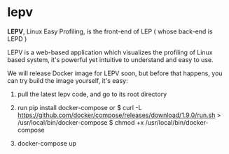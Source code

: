 # lepv

**LEPV**, Linux Easy Profiling, is the front-end of LEP ( whose back-end is LEPD )

LEPV is a web-based application which visualizes the profiling of Linux based system, it's powerful yet intuitive to understand and easy to use.

We will release Docker image for LEPV soon, but before that happens, you can try build the image yourself, it's easy:

1. pull the latest lepv code, and go to its root directory

2.  run pip install docker-compose  or 
    $ curl -L https://github.com/docker/compose/releases/download/1.9.0/run.sh > /usr/local/bin/docker-compose
    $ chmod +x /usr/local/bin/docker-compose

3. docker-compose up